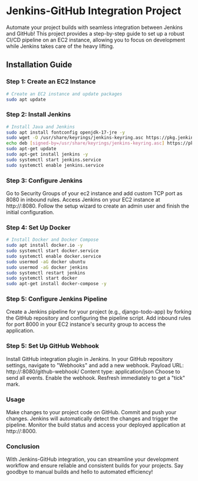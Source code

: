 # Jenkins-GitHub Integration Project
Automate your project builds with seamless integration between Jenkins and GitHub! This project provides a step-by-step guide to set up a robust CI/CD pipeline on an EC2 instance, allowing you to focus on development while Jenkins takes care of the heavy lifting.

## Installation Guide

### Step 1: Create an EC2 Instance
```bash
# Create an EC2 instance and update packages
sudo apt update
```
### Step 2: Install Jenkins
```bash
# Install Java and Jenkins
sudo apt install fontconfig openjdk-17-jre -y
sudo wget -O /usr/share/keyrings/jenkins-keyring.asc https://pkg.jenkins.io/debian/jenkins.io-2023.key
echo deb [signed-by=/usr/share/keyrings/jenkins-keyring.asc] https://pkg.jenkins.io/debian binary/ | sudo tee /etc/apt/sources.list.d/jenkins.list > /dev/null
sudo apt-get update
sudo apt-get install jenkins -y
sudo systemctl start jenkins.service
sudo systemctl enable jenkins.service
```
### Step 3: Configure Jenkins
Go to Security Groups of your ec2 instance and add custom TCP port as 8080 in inbound rules.
Access Jenkins on your EC2 instance at http://<your-ec2-public-ip>:8080.
Follow the setup wizard to create an admin user and finish the initial configuration.

### Step 4: Set Up Docker
```bash
# Install Docker and Docker Compose
sudo apt install docker.io -y
sudo systemctl start docker.service
sudo systemctl enable docker.service
sudo usermod -aG docker ubuntu
sudo usermod -aG docker jenkins
sudo systemctl restart jenkins
sudo systemctl start docker
sudo apt-get install docker-compose -y
```
### Step 5: Configure Jenkins Pipeline
Create a Jenkins pipeline for your project (e.g., django-todo-app) by forking the GitHub repository and configuring the pipeline script.
Add inbound rules for port 8000 in your EC2 instance's security group to access the application.

### Step 5: Set Up GitHub Webhook
Install GitHub integration plugin in Jenkins.
In your GitHub repository settings, navigate to "Webhooks" and add a new webhook.
Payload URL: http://<ec2-instance-ip>:8080/github-webhook/
Content type: application/json
Choose to send all events.
Enable the webhook.
Resfresh immediately to get a "tick" mark.

### Usage
Make changes to your project code on GitHub.
Commit and push your changes.
Jenkins will automatically detect the changes and trigger the pipeline.
Monitor the build status and access your deployed application at http://<ec2-instance-ip>:8000.

### Conclusion
With Jenkins-GitHub integration, you can streamline your development workflow and ensure reliable and consistent builds for your projects. Say goodbye to manual builds and hello to automated efficiency!
